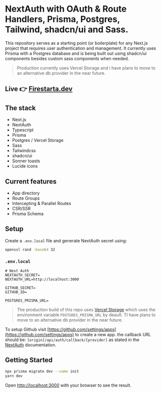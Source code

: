 # NextAuth with OAuth & Route Handlers, Prisma, Postgres, Tailwind, shadcn/ui and Sass.
This repository serves as a starting point (or boilerplate) for any Next.js project that requires user authentication and management. It currently uses Prisma with a Postgres database and is being built out using shadcn/ui components besides custom sass components when needed.

> Production currently uses Vercel Storage and i have plans to move to an alternative db provider in the near future.

## Live :point_right: [Firestarta.dev](https://firestarta.dev)

## The stack
- Next.js
- NextAuth
- Typescript
- Prisma
- Postgres / Vercel Storage
- Sass
- Tailwindcss
- shadcn/ui
- Sonner toasts
- Lucide icons

## Current features
- App directory
- Route Groups
- Intercepting & Parallel Routes
- CSR/SSR
- Prisma Schema

## Setup
Create a `.env.local` file and generate NextAuth secret using:

```bash
openssl rand -base64 32
```

### `.env.local` 
```
# Next Auth
NEXTAUTH_SECRET=
NEXTAUTH_URL=http://localhost:3000

GITHUB_SECRET=
GITHUB_ID=

POSTGRES_PRISMA_URL=
```

> The production build of this repo uses [Vercel Storage](https://vercel.com/docs/storage) which uses the environment variable `POSTGRES_PRISMA_URL` by deault. TI have plans to move to an alternative db provider in the near future.

To setup Github visit [https://github.com/settings/apps](https://github.com/settings/apps) to create a new app. the callback URL should be: `[origin]/api/auth/callback/[provider]` as stated in the [NextAuth](https://next-auth.js.org/configuration/providers/oauth) documentation.

## Getting Started
```bash
npx prisma migrate dev --name init
yarn dev
```

Open [http://localhost:3000](http://localhost:3000) with your browser to see the result.

